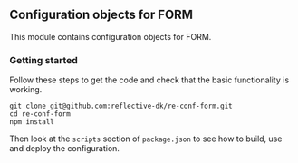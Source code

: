 ## Configuration objects for FORM ##

This module contains configuration objects for FORM.

### Getting started ###

Follow these steps to get the code and check that the basic functionality is
working.

```
git clone git@github.com:reflective-dk/re-conf-form.git
cd re-conf-form
npm install
```

Then look at the `scripts` section of `package.json` to see how to build, use and
deploy the configuration.
